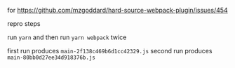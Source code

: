 for https://github.com/mzgoddard/hard-source-webpack-plugin/issues/454

repro steps

run `yarn` and then run `yarn webpack` twice

first run produces `main-2f138c469b6d1cc42329.js`
second run produces `main-80bb0d27ee34d918376b.js`
